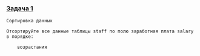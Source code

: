 ### [Задача 1](https://autotest.gb.ru/problems/159?lesson_id=386941&_ga=2.166420022.907329519.1700413879-8102908836.1699019265)

```
Сортировка данных

Отсортируйте все данные таблицы staff по полю заработная плата salary в порядке:

    возрастания
```
